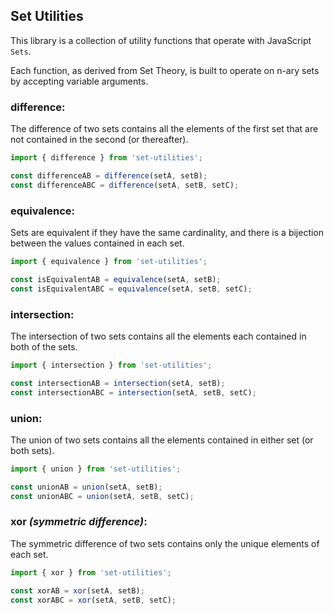## Set Utilities

This library is a collection of utility functions that operate with JavaScript `Sets`.

Each function, as derived from Set Theory, is built to operate on n-ary sets by accepting variable arguments.

### difference:
The difference of two sets contains all the elements of the first set
that are not contained in the second (or thereafter).
```typescript
import { difference } from 'set-utilities';

const differenceAB = difference(setA, setB);
const differenceABC = difference(setA, setB, setC);
```

### equivalence:
Sets are equivalent if they have the same cardinality,
and there is a bijection between the values contained in each set.
```typescript
import { equivalence } from 'set-utilities';

const isEquivalentAB = equivalence(setA, setB);
const isEquivalentABC = equivalence(setA, setB, setC);
```

### intersection:
The intersection of two sets contains all the elements each contained in both of the sets.
```typescript
import { intersection } from 'set-utilities';

const intersectionAB = intersection(setA, setB);
const intersectionABC = intersection(setA, setB, setC);
```

### union:
The union of two sets contains all the elements contained in either set (or both sets).
```typescript
import { union } from 'set-utilities';

const unionAB = union(setA, setB);
const unionABC = union(setA, setB, setC);
```

### xor _(symmetric difference)_:
The symmetric difference of two sets contains only the unique elements of each set.
```typescript
import { xor } from 'set-utilities';

const xorAB = xor(setA, setB);
const xorABC = xor(setA, setB, setC);
```
